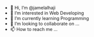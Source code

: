 - 👋 Hi, I’m @jamelalhaji
- 👀 I’m interested in Web Developing
- 🌱 I’m currently learning Programming
- 💞️ I’m looking to collaborate on ...
- 📫 How to reach me ...

<!---
jamelalhaji/jamelalhaji is a ✨ special ✨ repository because its `README.md` (this file) appears on your GitHub profile.
You can click the Preview link to take a look at your changes.
--->
